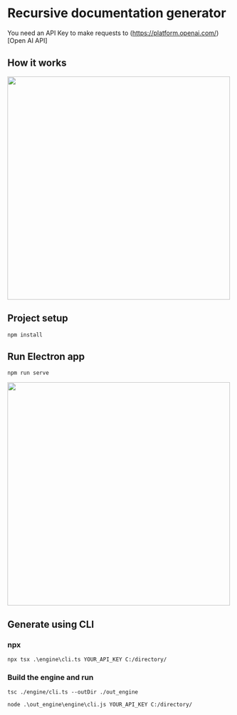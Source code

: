 # Recursive documentation generator

You need an API Key to make requests to (https://platform.openai.com/)[Open AI API]

## How it works

<img src="https://downloader.disk.yandex.ru/preview/229881ab1c37ddf5445be8a5707a399927aaeea356d96dc6515bf71a4c591983/642f52e6/o9MKawjFgPPvRfzAVQpJfhQ6bN0oY-R_wTW09y-x8NXCiMrAQXNGbjBXg8GpY2ZiF6znJWGi8APcxVjlfgHG5g%3D%3D?uid=0&filename=2023-04-06_22-16-17.png&disposition=inline&hash=&limit=0&content_type=image%2Fpng&owner_uid=0&tknv=v2&size=2048x2048" width="500">


## Project setup
```
npm install
```

## Run Electron app
```
npm run serve
```
<img src="https://downloader.disk.yandex.ru/preview/fda469575eb3353d46e81343e351ef1be7481d91fb33ffff945fefda5e8e933d/642f5412/8LnlQia5tTBvOgM3wL_HNhboq677O_K9fky8ZGymyrX9CUGHDnIIPqTiWBPBUaBzn97BU5VIHLjCZcGVeWs8pw%3D%3D?uid=0&filename=2023-04-06_22-21-20.png&disposition=inline&hash=&limit=0&content_type=image%2Fpng&owner_uid=0&tknv=v2&size=2048x2048" width="500">

## Generate using CLI

### npx

```
npx tsx .\engine\cli.ts YOUR_API_KEY C:/directory/
```

### Build the engine and run

```
tsc ./engine/cli.ts --outDir ./out_engine
```
```
node .\out_engine\engine\cli.js YOUR_API_KEY C:/directory/
```
